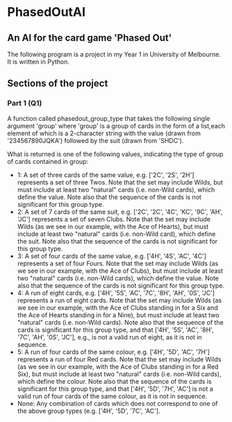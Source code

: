 # PhasedOutAI
## An AI for the card game 'Phased Out'
The following program is a project in my Year 1 in University of Melbourne. It is written in Python.

## Sections of the project
### Part 1 \(Q1\)
A function called phasedout_group_type that takes the following single argument \'group\' where \'group\' is a group of cards in the form of a list,each element of which is a 2-character string with the value \(drawn from \'234567890JQKA\'\) followed by the suit \(drawn from \'SHDC\'\).

What is returned is one of the following values, indicating the type of group of cards contained in group:
- 1: A set of three cards of the same value, e.g. ['2C', '2S', '2H'] represents a set of three Twos. Note that the set may include Wilds, but must include at least two "natural" cards (i.e. non-Wild cards), which define the value. Note also that the sequence of the cards is not significant for this group type.
- 2: A set of 7 cards of the same suit, e.g. ['2C', '2C', '4C', 'KC', '9C', 'AH', 'JC'] represents a set of seven Clubs. Note that the set may include Wilds (as we see in our example, with the Ace of Hearts), but must include at least two "natural" cards (i.e. non-Wild card), which define the suit. Note also that the sequence of the cards is not significant for this group type.
- 3: A set of four cards of the same value, e.g. ['4H', '4S', 'AC', '4C'] represents a set of four Fours. Note that the set may include Wilds (as we see in our example, with the Ace of Clubs), but must include at least two "natural" cards (i.e. non-Wild cards), which define the value. Note also that the sequence of the cards is not significant for this group type.
- 4: A run of eight cards, e.g. ['4H', '5S', 'AC', '7C', '8H', 'AH', '0S', 'JC'] represents a run of eight cards. Note that the set may include Wilds (as we see in our example, with the Ace of Clubs standing in for a Six and the Ace of Hearts standing in for a Nine), but must include at least two "natural" cards (i.e. non-Wild cards). Note also that the sequence of the cards is significant for this group type, and that ['4H', '5S', 'AC', '8H', '7C', 'AH', '0S', 'JC'], e.g., is not a valid run of eight, as it is not in sequence.
- 5: A run of four cards of the same colour, e.g. ['4H', '5D', 'AC', '7H'] represents a run of four Red cards. Note that the set may include Wilds (as we see in our example, with the Ace of Clubs standing in for a Red Six), but must include at least two "natural" cards (i.e. non-Wild cards), which define the colour. Note also that the sequence of the cards is significant for this group type, and that ['4H', '5D', '7H', 'AC'] is not a valid run of four cards of the same colour, as it is not in sequence.
- None: Any combination of cards which does not correspond to one of the above group types (e.g. ['4H', '5D', '7C', 'AC'].